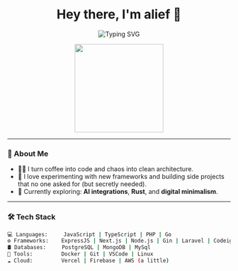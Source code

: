 <h1 align="center">Hey there, I'm alief 👋</h1>

<p align="center">
  <img src="https://readme-typing-svg.demolab.com?font=Fira+Code&pause=1000&center=true&width=435&lines=Code.+Create.+Coffee.+Repeat." alt="Typing SVG" />
</p>

<p align="center">
  <img src="https://media3.giphy.com/media/v1.Y2lkPTc5MGI3NjExbDlnZjhpdTYxZnQ4ejk5b3BzMHM2enpsNWl0bHgxeWRrNHdocWlibiZlcD12MV9pbnRlcm5hbF9naWZfYnlfaWQmY3Q9Zw/lJNoBCvQYp7nq/giphy.gif" width="200" />
</p>

---

### 🧠 About Me
- 🧑‍💻 I turn coffee into code and chaos into clean architecture.
- 🧪 I love experimenting with new frameworks and building side projects that no one asked for (but secretly needed).
- 🌱 Currently exploring: **AI integrations**, **Rust**, and **digital minimalism**.

---

### 🛠️ Tech Stack
```bash
💻 Languages:     JavaScript | TypeScript | PHP | Go
⚙️ Frameworks:    ExpressJS | Next.js | Node.js | Gin | Laravel | Codeigniter
🛢️ Databases:     PostgreSQL | MongoDB | MySql
🔧 Tools:         Docker | Git | VSCode | Linux
☁️ Cloud:         Vercel | Firebase | AWS (a little)
